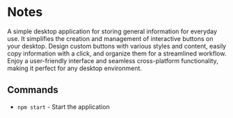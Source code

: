 # Notes
A simple desktop application for storing general information for everyday use. It simplifies the creation and management of interactive buttons on your desktop. Design custom buttons with various styles and content, easily copy information with a click, and organize them for a streamlined workflow. Enjoy a user-friendly interface and seamless cross-platform functionality, making it perfect for any desktop environment.

## Commands
- `npm start` - Start the application